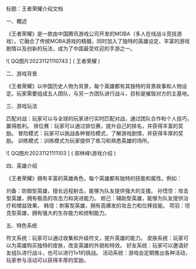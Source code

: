 标题：王者荣耀介绍文档

一、概述

《王者荣耀》是一款由中国腾讯游戏公司开发的MOBA（多人在线战斗竞技游戏）。它融合了传统MOBA游戏的精髓，同时加入了独特的英雄设定、丰富的游戏剧情以及创新的玩法，成为了中国最受欢迎的手游之一。

   ![ QQ图片20231121110743 ]  ( 王者荣耀 )

二、游戏背景

《王者荣耀》以中国历史人物为背景，每个英雄都有其独特的背景故事和人物设定。玩家需要组成五人团队，与另一方团队进行战斗，目标是摧毁对方的主基地。

三、游戏玩法

匹配对战：玩家可以与全球的玩家进行实时匹配对战，通过团队合作和个人技巧，赢得胜利。
排位赛：玩家可以通过排位赛，提升自己的排名，并获得丰富的奖励。
冒险模式：玩家可以挑战各种冒险模式，了解游戏剧情，并获得丰厚的奖励。
训练模式：训练模式为玩家提供了练习和熟悉英雄的场所。

  ![ QQ图片20231121111103 ]  ( 郑林峰\游戏介绍 )

四、英雄介绍

《王者荣耀》拥有丰富的英雄角色，每个英雄都有独特的技能和属性。例如：

刘备：防御型英雄，擅长远程射击，能够为队友提供强大的支援。
孙悟空：攻击型英雄，拥有极高的攻击力和突进能力。
妲己：辅助型英雄，能够为队友提供治疗和增益效果。
韩信：刺客型英雄，拥有高爆发的攻击力和位移技能。
项羽：坦克型英雄，拥有强大的生存能力和控制能力。

五、特色系统

符文系统：玩家可以通过收集和升级符文，提升英雄的能力。
皮肤系统：玩家可以为英雄购买独特的皮肤，改变英雄的外貌和特效。
好友系统：玩家可以邀请好友组队进行战斗，也可以进行1v1的挑战。
活动系统：游戏会定期推出各种活动，玩家参与活动可以获得丰厚的奖励。
